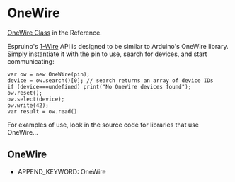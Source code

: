 <!--- Copyright (c) 2013 Gordon Williams, Pur3 Ltd. See the file LICENSE for copying permission. -->
OneWire
======

[OneWire Class](/Reference#OneWire) in the Reference.

Espruino's [1-Wire](http://en.wikipedia.org/wiki/1-Wire) API is designed to be similar to Arduino's OneWire library. Simply instantiate it with the pin to use, search for devices, and start communicating:

```
var ow = new OneWire(pin); 
device = ow.search()[0]; // search returns an array of device IDs
if (device===undefined) print("No OneWire devices found");
ow.reset();
ow.select(device); 
ow.write(42);
var result = ow.read() 
```

For examples of use, look in the source code for libraries that use OneWire...

 OneWire
---------------

* APPEND_KEYWORD: OneWire
